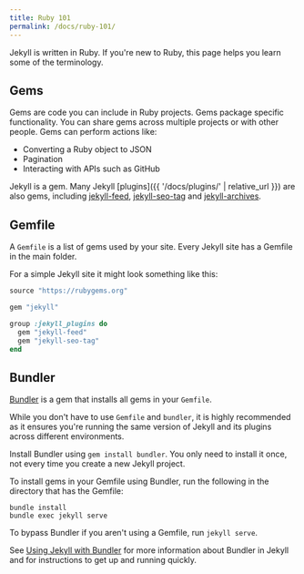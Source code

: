 ```yaml
---
title: Ruby 101
permalink: /docs/ruby-101/
---
```


Jekyll is written in Ruby. If you're new to Ruby, this page helps you learn some of the terminology.

## Gems

Gems are code you can include in Ruby projects. Gems package specific functionality. You can share gems across multiple projects or with other people. 
Gems can perform actions like:

* Converting a Ruby object to JSON
* Pagination
* Interacting with APIs such as GitHub

Jekyll is a gem. Many Jekyll [plugins]({{ '/docs/plugins/' | relative_url }}) are also gems, including
[jekyll-feed](https://github.com/jekyll/jekyll-feed),
[jekyll-seo-tag](https://github.com/jekyll/jekyll-seo-tag) and
[jekyll-archives](https://github.com/jekyll/jekyll-archives).

## Gemfile

A `Gemfile` is a list of gems used by your site. Every Jekyll site has a Gemfile in the main folder. 

For a simple Jekyll site it might look something like this:

```ruby
source "https://rubygems.org"

gem "jekyll"

group :jekyll_plugins do
  gem "jekyll-feed"
  gem "jekyll-seo-tag"
end
```

## Bundler

[Bundler](https://rubygems.org/gems/bundler) is a gem that installs all gems in your `Gemfile`. 

While you don't have to use `Gemfile` and `bundler`, it is highly recommended as it ensures you're running the same version of Jekyll and its plugins across different environments.

Install Bundler using `gem install bundler`. You only need to install it once, not every time you create a new Jekyll project. 

To install gems in your Gemfile using Bundler, run the following in the directory that has the Gemfile:

```
bundle install
bundle exec jekyll serve
```

To bypass Bundler if you aren't using a Gemfile, run `jekyll serve`.

See [Using Jekyll with Bundler](/tutorials/using-jekyll-with-bundler/) for more information about Bundler in Jekyll and for instructions to get up and running quickly.

